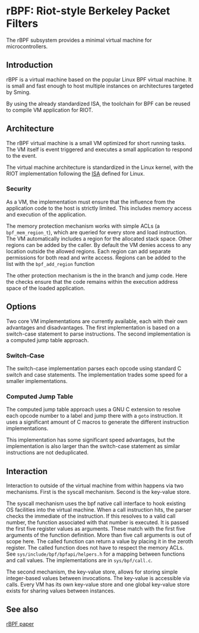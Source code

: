 # rBPF: Riot-style Berkeley Packet Filters

The rBPF subsystem provides a minimal virtual machine for microcontrollers.

## Introduction

rBPF is a virtual machine based on the popular Linux BPF virtual machine. It is
small and fast enough to host multiple instances on architectures targeted by Sming.

By using the already standardized ISA, the toolchain for BPF can be reused to
compile VM application for RIOT.

## Architecture

The rBPF virtual machine is a small VM optimized for short running tasks. The VM
itself is event triggered and executes a small application to respond to the
event.

The virtual machine architecture is standardized in the Linux kernel, with the
RIOT implementation following the [ISA](https://github.com/iovisor/bpf-docs/blob/master/eBPF.md) defined for Linux.

### Security

As a VM, the implementation must ensure that the influence from the application
code to the host is strictly limited. This includes memory access and execution
of the application.

The memory protection mechanism works with simple ACLs (a `bpf_mem_region_t`),
which are queried for every store and load instruction. The VM automatically
includes a region for the allocated stack space. Other regions can be added by
the caller. By default the VM denies access to any location outside the allowed
regions.  Each region can add separate permissions for both read and write
access. Regions can be added to the list with the `bpf_add_region` function

The other protection mechanism is the in the branch and jump code. Here the
checks ensure that the code remains within the execution address space of the
loaded application.

## Options

Two core VM implementations are currently available, each with their own
advantages and disadvantages. The first implementation is based on a switch-case
statement to parse instructions. The second implementation is a computed
jump table approach.

### Switch-Case

The switch-case implementation parses each opcode using standard C switch and
case statements. The implementation trades some speed for a smaller
implementations.

### Computed Jump Table

The computed jump table approach uses a GNU C extension to resolve each opcode
number to a label and jump there with a `goto` instruction. It uses a
significant amount of C macros to generate the different instruction
implementations.

This implementation has some significant speed advantages, but the
implementation is also larger than the switch-case statement as similar
instructions are not deduplicated.

## Interaction

Interaction to outside of the virtual machine from within happens via two
mechanisms. First is the syscall mechanism. Second is the key-value store.

The syscall mechanism uses the bpf native call interface to hook existing OS
facilities into the virtual machine. When a call instruction hits, the parser
checks the immediate of the instruction. If this resolves to a valid call
number, the function associated with that number is executed. It is passed the
first five register values as arguments. These match with the first five
arguments of the function definition. More than five call arguments is out of
scope here. The called function can return a value by placing it in the zeroth
register. The called function does not have to respect the memory ACLs.
See `sys/include/bpf/bpfapi/helpers.h` for a mapping between functions and call
values. The implementations are in `sys/bpf/call.c`.

The second mechanism, the key-value store, allows for storing simple
integer-based values between invocations. The key-value is accessible via calls.
Every VM has its own key-value store and one global key-value store exists for
sharing values between instances.

## See also

[rBPF paper](https://hal.inria.fr/hal-03019639)
